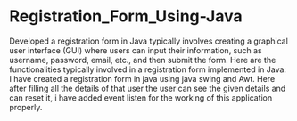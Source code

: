 # Registration_Form_Using-Java

Developed a registration form in Java typically involves creating a graphical user interface (GUI) where users can input their information, such as username, password, email, etc., and then submit the form. Here are the functionalities typically involved in a registration form implemented in Java:
I have created a registration form in java using java swing and Awt. Here after filling all the details of that user the user can see the given details and can reset it, i have added event listen for the working of this application properly.
